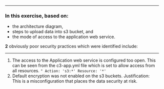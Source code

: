 
___
### In this exercise, based on:

* the architecture diagram, 
* steps to upload data into s3 bucket, and
* the mode of access to the application web service.

**2** obviously poor security practices which were identified include:
___

1. The access to the Application web service is configured too open. This can be seen from the c3-app.yml file which is set to allow access from all resources.
               ```" Action: 's3:*'
                Resource: '*'
                ```
2. Default encryption was not enabled on the s3 buckets. 
Justification: This is a misconfiguration that places the data security at risk. 
